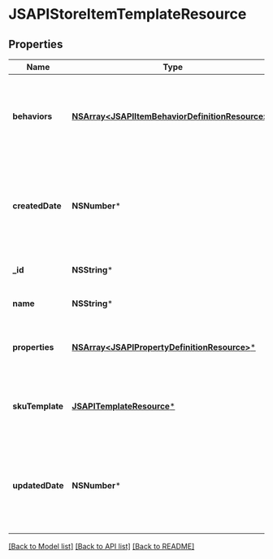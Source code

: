 # JSAPIStoreItemTemplateResource

## Properties
Name | Type | Description | Notes
------------ | ------------- | ------------- | -------------
**behaviors** | [**NSArray&lt;JSAPIItemBehaviorDefinitionResource&gt;***](JSAPIItemBehaviorDefinitionResource.md) | The customized behaviors that are required or default for this type of item | [optional] 
**createdDate** | **NSNumber*** | The date/time this resource was created in seconds since unix epoch | [optional] 
**_id** | **NSString*** | The id of the template | [optional] 
**name** | **NSString*** | The name of the template | 
**properties** | [**NSArray&lt;JSAPIPropertyDefinitionResource&gt;***](JSAPIPropertyDefinitionResource.md) | The customized properties that are present | [optional] 
**skuTemplate** | [**JSAPITemplateResource***](JSAPITemplateResource.md) | A template to apply to all skus on an item using this template | [optional] 
**updatedDate** | **NSNumber*** | The date/time this resource was last updated in seconds since unix epoch | [optional] 

[[Back to Model list]](../README.md#documentation-for-models) [[Back to API list]](../README.md#documentation-for-api-endpoints) [[Back to README]](../README.md)


